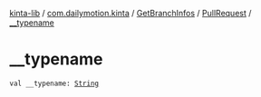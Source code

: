 [kinta-lib](../../../index.md) / [com.dailymotion.kinta](../../index.md) / [GetBranchInfos](../index.md) / [PullRequest](index.md) / [__typename](./__typename.md)

# __typename

`val __typename: `[`String`](https://kotlinlang.org/api/latest/jvm/stdlib/kotlin/-string/index.html)